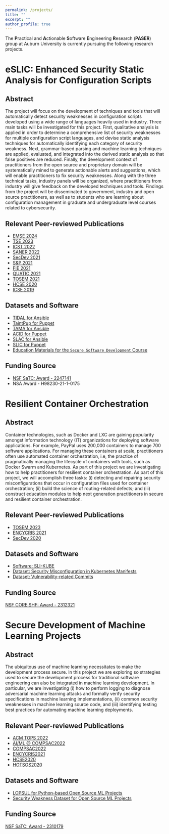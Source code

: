 ```yaml
---
permalink: /projects/
title: ""
excerpt: ""
author_profile: true
---
```


The **P**ractical and **A**ctionable **S**oftware **E**ngineering **R**esearch (**PASER**) group at Auburn University is currently pursuing the following research projects. 



eSLIC: Enhanced Security Static Analysis for Configuration Scripts
======

Abstract 
---
The project will focus on the development of techniques and tools that will automatically detect security weaknesses in configuration scripts developed using a wide range of languages heavily used in industry. Three main tasks will be investigated for this project. First, qualitative analysis is applied in order to determine a comprehensive list of security weaknesses for multiple configuration script languages, and devise static analysis techniques for automatically identifying each category of security weakness. Next, grammar-based parsing and machine learning techniques are applied, evaluated, and integrated into the derived static analysis so that false positives are reduced. Finally, the development context of practitioners from the open source and proprietary domain will be systematically mined to generate actionable alerts and suggestions, which will enable practitioners to fix security weaknesses. Along with the three technical tasks, industry panels will be organized, where practitioners from industry will give feedback on the developed techniques and tools. Findings from the project will be disseminated to government, industry and open source practitioners, as well as to students who are learning about configuration management in graduate and undergraduate level courses related to cybersecurity. 


Relevant Peer-reviewed Publications 
---
- [EMSE 2024](/files/papers/emse2024-taintible.pdf)
- [TSE 2023](/files/papers/tse2023-taintpup.pdf)
- [ICST 2022](/files/papers/icst2022-tama.pdf)
- [SANER 2022](/files/papers/saner2022.pdf)
- [SecDev 2021](/files/papers/secdev2021.pdf)
- [S&P 2021](/files/papers/slic-sp2021.pdf)
- [FIE 2021](/files/papers/fie2021.pdf)
- [QUATIC 2021](/files/papers/quatic2021.pdf)
- [TOSEM 2021](https://arxiv.org/pdf/1907.07159.pdf)
- [HCSE 2020](/files/papers/colocation-hcse2020.pdf)
- [ICSE 2019](/files/papers/icse19_slic.pdf)

Datasets and Software
---
- [TIDAL for Ansible](https://github.com/paser-group/TIDAL/tree/master)
- [TaintPup for Puppet](https://github.com/paser-group/TaintPup)
- [TAMA for Ansible](https://hub.docker.com/r/talismanic/tama)
- [ACID for Puppet](https://hub.docker.com/repository/docker/akondrahman/acid-puppet)
- [SLAC for Ansible](https://hub.docker.com/r/akondrahman/slic_ansible)
- [SLIC for Puppet](https://hub.docker.com/r/akondrahman/ruby_for_sp)
- [Education Materials for the `Secure Software Development` Course](https://hub.docker.com/repository/docker/akondrahman/sec-soft-edu-materials)


Funding Source
---
- [NSF SaTC: Award - 2247141](https://nsf.gov/awardsearch/showAward?AWD_ID=2247141&HistoricalAwards=false)
- NSA Award - H98230-21-1-0175

Resilient Container Orchestration 
======

Abstract
---

Container technologies, such as Docker and LXC are gaining popularity amongst information technology (IT) organizations for deploying software applications. For example, PayPal uses 200,000 containers to manage 700 software applications. For managing these containers at scale, practitioners often use automated container orchestration, i.e, the practice of pragmatically managing the lifecycle of containers with tools, such as Docker Swarm and Kubernetes. As part of this project we are investigating how to help practitioners for resilient container orchestration. As part of this project, we will accomplish three tasks: (i) detecting and repairing security misconfigurations that occur in configuration files used for container orchestration; (ii) build the science of routing-related defects; and (iii) construct education modules to help next generation practitioners in secure and resilient container orchestration.    


Relevant Peer-reviewed Publications 
---
- [TOSEM 2023](/files/papers/tosem-k8s.pdf)
- [ENCYCRIS 2021](/files/papers/k8s-encycris2021.pdf)
- [SecDev 2020](https://arxiv.org/pdf/2006.15275.pdf)


Datasets and Software
---
- [Software: SLI-KUBE](https://hub.docker.com/r/akondrahman/sli-kube) 
- [Dataset: Security Misconfiguration in Kubernetes Manifests](https://doi.org/10.6084/m9.figshare.17425478.v3) 
- [Dataset: Vulnerability-related Commits](https://doi.org/10.6084/m9.figshare.13447796.v1)  

Funding Source
---
[NSF CORE:SHF: Award - 2312321](https://nsf.gov/awardsearch/showAward?AWD_ID=2312321&HistoricalAwards=false)



Secure Development of Machine Learning Projects 
======

Abstract
---
The ubiquitous use of machine learning necessitates to make the development process secure. In this project we are exploring so strategies used to secure the development process for traditional software engineering can also be integrated in machine learning development. In particular, we are investigating (i) how to perform logging to diagnose adversarial machine learning attacks and formally verify security specifications in machine learning implementations, (ii) common security weaknesses in machine learning source code, and (iii) identifying testing best practices for automating machine learning deployments.  

Relevant Peer-reviewed Publications 
---
- [ACM TOPS 2022](/files/papers/tops2022.pdf)
- [AI/ML @ COMPSAC2022](/files/papers/bots-mlops2022.pdf)
- [COMPSAC2022](/files/papers/compsac2022-ml.pdf)
- [ENCYCRIS2021](/files/papers/strategy-encycris2021.pdf)
- [HCSE2020](/files/papers/strategy-hcse2020.pdf)
- [HOTSOS2020](/files/papers/hotsos2020_strategy.pdf)


Datasets and Software
---
- [LOPSUL for Python-based Open Source ML Projects](https://github.com/paser-group/MLForensics) 
- [Security Weakness Dataset for Open Source ML Projects](https://figshare.com/s/86bea428698b103afb32) 

Funding Source
---
[NSF SaTC: Award - 2310179](https://nsf.gov/awardsearch/showAward?AWD_ID=2310179&HistoricalAwards=false)


<!-- Building the Foundations of Validation for the Julia Ecosystem 
======

Abstract
---
Software validation activities, such as software testing and static analysis, are resource-consuming. Insights on what categories of defects appear in software can help practitioners understand the nature of software defects and prioritize validation activities accordingly. Defect categorization can provide insights on the nature of defects that appear in Julia programs and how tools related to validation can be constructed. 

Julia is an emerging programming language that was designed to provide programming syntax similar to that of scripting languages, such as Python, with similar program execution speed of compiled languages with low-level memory access, such as C. According to a survey of Stack Overflow users in 2020, Julia is considered as one of the top 10 most loved programming languages. The popularity of Julia as a programming language motivates us to construct validation tools, such as fuzzing tools and static analysis tools so that potential defects can be mitigated early at the development stage. We are applying dynamic analysis tools, such as the American Fuzzy Lop to find bugs in the Julia compiler. We are also creating a security static analysis tool to find security weaknesses in Julia programs. As of today, no security static analysis tools exist for Julia programs. 

Relevant Peer-reviewed Publications 
---
- [HOTSOS2020](/files/papers/hotsos2020_scisoft.pdf)
- [ACMSE2022](/files/papers/julia-acmse2022.pdf)

Datasets and Software
---
To be available soon. 

-->
